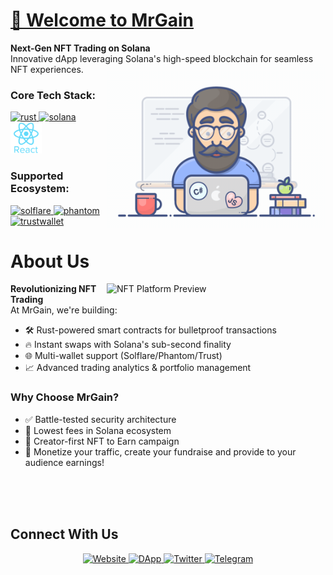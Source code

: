 <!-- Intro  -->
<h1 align="left">
  <a href="#-welcome-to-mrgain">🚀 Welcome to MrGain</a>
</h1>

**Next-Gen NFT Trading on Solana**  
Innovative dApp leveraging Solana's high-speed blockchain for seamless NFT experiences.
<img align="right" width="350" src="/assets/programmer.gif" alt="Coding gif" />

<!-- Tech Stack  -->
<h3 align="left">Core Tech Stack:</h3>
<p align="left"> 
  <a href="https://www.rust-lang.org/" target="_blank">
    <img src="https://i.ibb.co/KcXJqqfk/rust-svgrepo-com.png" alt="rust" width="100" height="100"/>
  </a>
  <a href="https://solana.com/" target="_blank">
    <img src="https://cryptologos.cc/logos/solana-sol-logo.svg" alt="solana" width="50" height="50"/>
  </a>
  <a href="https://reactjs.org/" target="_blank">
    <img src="https://raw.githubusercontent.com/devicons/devicon/master/icons/react/react-original-wordmark.svg" alt="react" width="50" height="50"/>
  </a>
 
</p>

<!-- Ecosystem  -->
<h3 align="left">Supported Ecosystem:</h3>
<p align="left">
  <a href="https://solflare.com/" target="_blank">
    <img src="https://i.ibb.co/CRmdxZW/solflare.png" alt="solflare" width="50" height="50"/>
  </a>
  <a href="https://phantom.app/" target="_blank">
    <img src="https://i.ibb.co/KzqD0bc4/phantom.png" alt="phantom" width="50" height="50"/>
  </a>
  <a href="https://trustwallet.com/" target="_blank">
    <img src="https://trustwallet.com/assets/images/media/assets/TWT.png" alt="trustwallet" width="50" height="50"/>
  </a>
</p>

<!-- About Section -->
# About Us

<p>
 <img align="right" width="350" src="/assets/nft-animation.gif" alt="NFT Platform Preview" />

**Revolutionizing NFT Trading**  
At MrGain, we're building:
- 🛠️ Rust-powered smart contracts for bulletproof transactions
- 🔥 Instant swaps with Solana's sub-second finality
- 🌐 Multi-wallet support (Solflare/Phantom/Trust)
- 📈 Advanced trading analytics & portfolio management

### Why Choose MrGain?
- ✅ Battle-tested security architecture
- 💸 Lowest fees in Solana ecosystem
- 🎨 Creator-first NFT to Earn campaign
- 🤖 Monetize your traffic, create your fundraise and provide to your audience earnings!

</p>

<br/><br/><br/>

## Connect With Us

<p align="center">
 <a href="https://mrgain.io" target="_blank">
  <img src="https://i.ibb.co/JwwjzVMn/vecteezy-transparent-website-icon-png-14391995.png" alt="Website" width="78" height="45"/>
 </a>
 <a href="https://app.mrgain.io" target="_blank">
  <img src="https://i.ibb.co/JwwjzVMn/vecteezy-transparent-website-icon-png-14391995.png" alt="DApp" width="78" height="45"/>
 </a>
 <a href="https://twitter.com/MrGainSol" target="_blank">
  <img src="https://i.ibb.co/FFPBdpD/vecteezy-new-twitter-x-logo-twitter-icon-x-social-media-icon-42148611.png" alt="Twitter" width="90" height="90"/>
 </a>
 <a href="https://t.me/mrgainofficial" target="_blank">
  <img src="https://i.ibb.co/PZgyHQf8/vecteezy-telegram-png-icon-16716472.png" alt="Telegram" width="60" height="60"/>
 </a>
</p>
